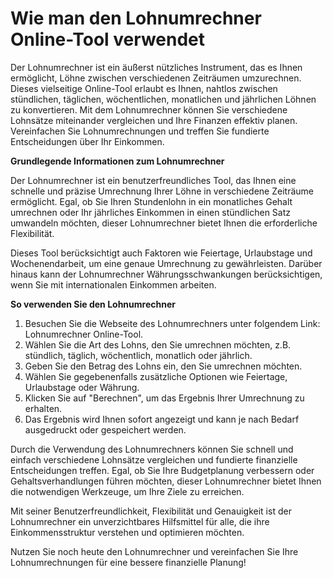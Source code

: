 Wie man den Lohnumrechner Online-Tool verwendet
===============================================

Der Lohnumrechner ist ein äußerst nützliches Instrument, das es Ihnen ermöglicht, Löhne zwischen verschiedenen Zeiträumen umzurechnen. Dieses vielseitige Online-Tool erlaubt es Ihnen, nahtlos zwischen stündlichen, täglichen, wöchentlichen, monatlichen und jährlichen Löhnen zu konvertieren. Mit dem Lohnumrechner können Sie verschiedene Lohnsätze miteinander vergleichen und Ihre Finanzen effektiv planen. Vereinfachen Sie Lohnumrechnungen und treffen Sie fundierte Entscheidungen über Ihr Einkommen.

**Grundlegende Informationen zum Lohnumrechner**

Der Lohnumrechner ist ein benutzerfreundliches Tool, das Ihnen eine schnelle und präzise Umrechnung Ihrer Löhne in verschiedene Zeiträume ermöglicht. Egal, ob Sie Ihren Stundenlohn in ein monatliches Gehalt umrechnen oder Ihr jährliches Einkommen in einen stündlichen Satz umwandeln möchten, dieser Lohnumrechner bietet Ihnen die erforderliche Flexibilität.

Dieses Tool berücksichtigt auch Faktoren wie Feiertage, Urlaubstage und Wochenendarbeit, um eine genaue Umrechnung zu gewährleisten. Darüber hinaus kann der Lohnumrechner Währungsschwankungen berücksichtigen, wenn Sie mit internationalen Einkommen arbeiten.

**So verwenden Sie den Lohnumrechner**

1. Besuchen Sie die Webseite des Lohnumrechners unter folgendem Link: Lohnumrechner Online-Tool.
2. Wählen Sie die Art des Lohns, den Sie umrechnen möchten, z.B. stündlich, täglich, wöchentlich, monatlich oder jährlich.
3. Geben Sie den Betrag des Lohns ein, den Sie umrechnen möchten.
4. Wählen Sie gegebenenfalls zusätzliche Optionen wie Feiertage, Urlaubstage oder Währung.
5. Klicken Sie auf "Berechnen", um das Ergebnis Ihrer Umrechnung zu erhalten.
6. Das Ergebnis wird Ihnen sofort angezeigt und kann je nach Bedarf ausgedruckt oder gespeichert werden.

Durch die Verwendung des Lohnumrechners können Sie schnell und einfach verschiedene Lohnsätze vergleichen und fundierte finanzielle Entscheidungen treffen. Egal, ob Sie Ihre Budgetplanung verbessern oder Gehaltsverhandlungen führen möchten, dieser Lohnumrechner bietet Ihnen die notwendigen Werkzeuge, um Ihre Ziele zu erreichen.

Mit seiner Benutzerfreundlichkeit, Flexibilität und Genauigkeit ist der Lohnumrechner ein unverzichtbares Hilfsmittel für alle, die ihre Einkommensstruktur verstehen und optimieren möchten.

Nutzen Sie noch heute den Lohnumrechner und vereinfachen Sie Ihre Lohnumrechnungen für eine bessere finanzielle Planung!